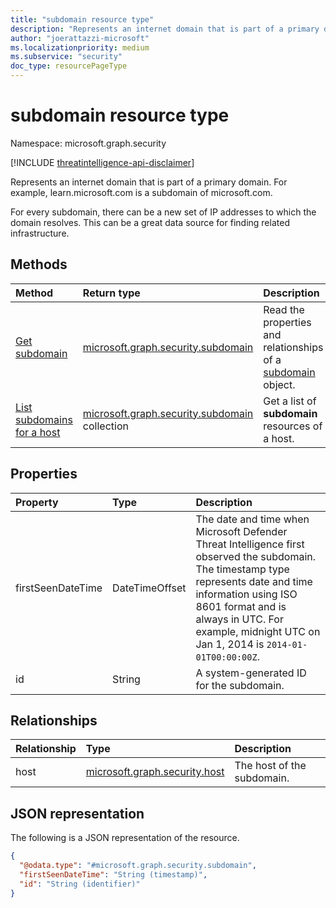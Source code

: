 ```yaml
---
title: "subdomain resource type"
description: "Represents an internet domain that is part of a primary domain."
author: "joerattazzi-microsoft"
ms.localizationpriority: medium
ms.subservice: "security"
doc_type: resourcePageType
---
```


# subdomain resource type

Namespace: microsoft.graph.security

[!INCLUDE [threatintelligence-api-disclaimer](../../includes/threatintelligence-api-disclaimer.md)]

Represents an internet domain that is part of a primary domain. For example, learn.microsoft.com is a subdomain of microsoft.com. 

For every subdomain, there can be a new set of IP addresses to which the domain resolves. This can be a great data source for finding related infrastructure.

## Methods

|Method|Return type|Description|
|:---|:---|:---|
| [Get subdomain](../api/security-subdomain-get.md)                     | [microsoft.graph.security.subdomain](../resources/security-subdomain.md)            | Read the properties and relationships of a [subdomain](../resources/security-subdomain.md) object. |
| [List subdomains for a host](../api/security-host-list-subdomains.md) | [microsoft.graph.security.subdomain](../resources/security-subdomain.md) collection | Get a list of **subdomain** resources of a host. |

## Properties

|Property|Type|Description|
|:---|:---|:---|
| firstSeenDateTime | DateTimeOffset | The date and time when Microsoft Defender Threat Intelligence first observed the subdomain. The timestamp type represents date and time information using ISO 8601 format and is always in UTC. For example, midnight UTC on Jan 1, 2014 is `2014-01-01T00:00:00Z`. |
| id                | String         | A system-generated ID for the subdomain. |

## Relationships

| Relationship | Type | Description |
| :--- | :--- | :--- |
| host         | [microsoft.graph.security.host](../resources/security-host.md) | The host of the subdomain. |

## JSON representation

The following is a JSON representation of the resource.

<!-- {
  "blockType": "resource",
  "keyProperty": "id",
  "@odata.type": "microsoft.graph.security.subdomain",
  "openType": false
}
-->

```json
{
  "@odata.type": "#microsoft.graph.security.subdomain",
  "firstSeenDateTime": "String (timestamp)",
  "id": "String (identifier)"
}
```
